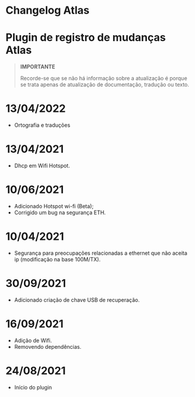 # Changelog Atlas

# Plugin de registro de mudanças Atlas

>**IMPORTANTE**
>
>Recorde-se que se não há informação sobre a atualização é porque se trata apenas de atualização de documentação, tradução ou texto.

# 13/04/2022

- Ortografia e traduções

# 13/04/2021

- Dhcp em Wifi Hotspot.

# 10/06/2021

- Adicionado Hotspot wi-fi (Beta);
- Corrigido um bug na segurança ETH.

# 10/04/2021

- Segurança para preocupações relacionadas a ethernet que não aceita ip (modificação na base 100M/TX).

# 30/09/2021

- Adicionado criação de chave USB de recuperação.

# 16/09/2021

- Adição de Wifi.
- Removendo dependências.

# 24/08/2021

- Início do plugin
